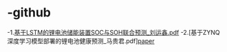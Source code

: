 # -github
-1.[基于LSTM的锂电池储能装置SOC与SOH联合预测_刘运鑫.pdf](https://github.com/GulttonyT3/-github/files/9900874/LSTM.SOC.SOH._.pdf)
  -2.[基于ZYNQ深度学习模型部署的锂电池健康预测_马贵君.pdf][paper](https://github.com/GulttonyT3/-github/files/9900880/ZYNQ._.pdf)
